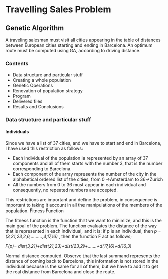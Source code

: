 # Travelling Sales Problem 

## Genetic Algorithm

A traveling salesman must visit all cities appearing in the table of distances between
European cities starting and ending in Barcelona. An optimum route must be computed
using GA, according to driving distance.

### Contents
* Data structure and particular stuff
* Creating a whole population
* Genetic Operations
* Renovation of population strategy
* Program
* Delivered files
* Results and Conclusions

### Data structure and particular stuff
#### Individuals
Since we have a list of 37 cities, and we have to start and end in Barcelona, I have used this restriction as
follows:
* Each individual of the population is represented by an array of 37 components and all of them starts with
the number 3, that is the number corresponding to Barcelona.
* Each component of the array represents the number of the city in the alphabetical ordered list of the cities,
from 0 ->Amsterdam to 36->Zurich
* All the numbers from 0 to 36 must appear in each individual and consequently, no repeated numbers are
accepted.

This restrictions are important and define the problem, in consequence is important to taking it account in all 
the manipulations of the members of the population. 
Fitness Function

The fitness function is the function that we want to minimize, and this is the main goal of the problem.
The function evaluates the distance of the way that is represented in each individual, and it is: if p is an 
individual, then *p = (3,21,23,2,6,.........,4,17,16)* , then the function F act as follows;

  *F(p)= dist(3,21)+dist(21,23)+dist(23,2)+.......+d(17,16)+d(16,3)*

Normal distance computed. Observe that the last summand represents the distance of coming back to 
Barcelona, this information is not stored in the individual because is the same for all of them, but we have to 
add it to get the real distance from Barcelona and close the route. 
